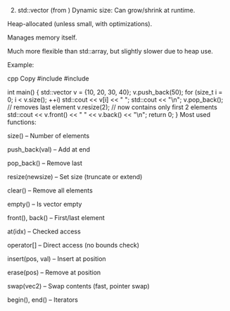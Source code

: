 2. std::vector (from <vector>)
Dynamic size: Can grow/shrink at runtime.

Heap-allocated (unless small, with optimizations).

Manages memory itself.

Much more flexible than std::array, but slightly slower due to heap use.

Example:

cpp
Copy
#include <vector>
#include <iostream>

int main() {
    std::vector<int> v = {10, 20, 30, 40};
    v.push_back(50);
    for (size_t i = 0; i < v.size(); ++i)
        std::cout << v[i] << " ";
    std::cout << "\n";
    v.pop_back();  // removes last element
    v.resize(2);   // now contains only first 2 elements
    std::cout << v.front() << " " << v.back() << "\n";
    return 0;
}
Most used functions:

size() – Number of elements

push_back(val) – Add at end

pop_back() – Remove last

resize(newsize) – Set size (truncate or extend)

clear() – Remove all elements

empty() – Is vector empty

front(), back() – First/last element

at(idx) – Checked access

operator[] – Direct access (no bounds check)

insert(pos, val) – Insert at position

erase(pos) – Remove at position

swap(vec2) – Swap contents (fast, pointer swap)

begin(), end() – Iterators
